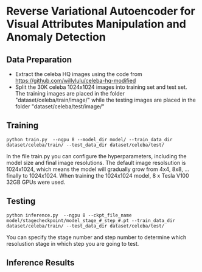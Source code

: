 # Reverse Variational Autoencoder for Visual Attributes Manipulation and Anomaly Detection
## Data Preparation
* Extract the celeba HQ images using the code from https://github.com/willylulu/celeba-hq-modified
* Split the 30K celeba 1024x1024 images into training set and test set. The training images are placed in the folder "dataset/celeba/train/image/" while the testing images are placed in the folder "dataset/celeba/test/image/"

## Training
```
python train.py  --ngpu 8 --model_dir model/ --train_data_dir dataset/celeba/train/ --test_data_dir dataset/celeba/test/
```
In the file train.py you can configure the hyperparameters, including the model size and final image resolutions. The default image resolsution is 1024x1024, which means the model will gradually grow from 4x4, 8x8, ... finally to 1024x1024. When training the 1024x1024 model, 8 x Tesla V100 32GB GPUs were used.
## Testing
```
python inference.py  --ngpu 8 --ckpt_file_name model/stagecheckpoint/model_stage_#_step_#.pt --train_data_dir dataset/celeba/train/ --test_data_dir dataset/celeba/test/
```
You can specify the stage number and step number to determine which resolustion stage in which step you are going to test.

## Inference Results
### 
